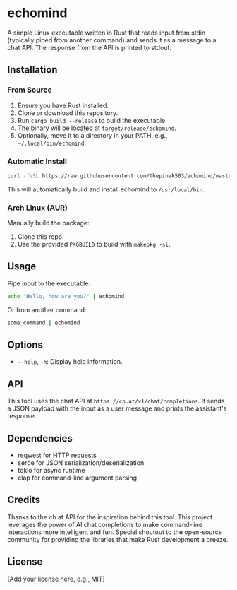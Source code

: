 # echomind

A simple Linux executable written in Rust that reads input from stdin (typically piped from another command) and sends it as a message to a chat API. The response from the API is printed to stdout.

## Installation

### From Source

1. Ensure you have Rust installed.
2. Clone or download this repository.
3. Run `cargo build --release` to build the executable.
4. The binary will be located at `target/release/echomind`.
5. Optionally, move it to a directory in your PATH, e.g., `~/.local/bin/echomind`.

### Automatic Install

```bash
curl -fsSL https://raw.githubusercontent.com/thepinak503/echomind/master/install.sh | sh
```

This will automatically build and install echomind to `/usr/local/bin`.

### Arch Linux (AUR)

Manually build the package:

1. Clone this repo.
2. Use the provided `PKGBUILD` to build with `makepkg -si`.

## Usage

Pipe input to the executable:

```bash
echo "Hello, how are you?" | echomind
```

Or from another command:

```bash
some_command | echomind
```

## Options

- `--help`, `-h`: Display help information.

## API

This tool uses the chat API at `https://ch.at/v1/chat/completions`. It sends a JSON payload with the input as a user message and prints the assistant's response.

## Dependencies

- reqwest for HTTP requests
- serde for JSON serialization/deserialization
- tokio for async runtime
- clap for command-line argument parsing

## Credits

Thanks to the ch.at API for the inspiration behind this tool. This project leverages the power of AI chat completions to make command-line interactions more intelligent and fun. Special shoutout to the open-source community for providing the libraries that make Rust development a breeze.

## License

[Add your license here, e.g., MIT]